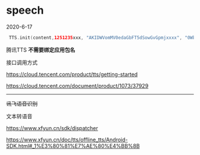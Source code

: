 # speech
2020-6-17

```kotlin
 TTS.init(content,1251235xxx, "AKIDWVomMV0edaGbFT5dSowGvGpmjxxxx", "0WbCzyN1ICYiFkSZ9Kv890GY1Bxxxx" )
```

腾讯TTS **不需要绑定应用包名**

接口调用方式

https://cloud.tencent.com/product/tts/getting-started

https://cloud.tencent.com/document/product/1073/37929


---

~~讯飞语音识别~~

文本转语音

https://www.xfyun.cn/sdk/dispatcher

https://www.xfyun.cn/doc/tts/offline_tts/Android-SDK.html#_1%E3%80%81%E7%AE%80%E4%BB%8B